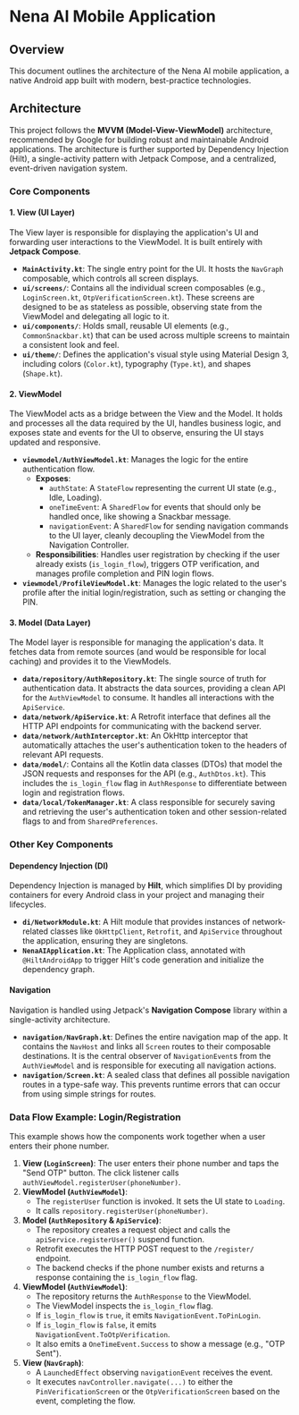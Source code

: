 # Nena AI Mobile Application

## Overview
This document outlines the architecture of the Nena AI mobile application, a native Android app built with modern, best-practice technologies.

## Architecture
This project follows the **MVVM (Model-View-ViewModel)** architecture, recommended by Google for building robust and maintainable Android applications. The architecture is further supported by Dependency Injection (Hilt), a single-activity pattern with Jetpack Compose, and a centralized, event-driven navigation system.

### Core Components

#### 1. View (UI Layer)
The View layer is responsible for displaying the application's UI and forwarding user interactions to the ViewModel. It is built entirely with **Jetpack Compose**.

-   **`MainActivity.kt`**: The single entry point for the UI. It hosts the `NavGraph` composable, which controls all screen displays.
-   **`ui/screens/`**: Contains all the individual screen composables (e.g., `LoginScreen.kt`, `OtpVerificationScreen.kt`). These screens are designed to be as stateless as possible, observing state from the ViewModel and delegating all logic to it.
-   **`ui/components/`**: Holds small, reusable UI elements (e.g., `CommonSnackbar.kt`) that can be used across multiple screens to maintain a consistent look and feel.
-   **`ui/theme/`**: Defines the application's visual style using Material Design 3, including colors (`Color.kt`), typography (`Type.kt`), and shapes (`Shape.kt`).

#### 2. ViewModel
The ViewModel acts as a bridge between the View and the Model. It holds and processes all the data required by the UI, handles business logic, and exposes state and events for the UI to observe, ensuring the UI stays updated and responsive.

-   **`viewmodel/AuthViewModel.kt`**: Manages the logic for the entire authentication flow.
    -   **Exposes**:
        -   `authState`: A `StateFlow` representing the current UI state (e.g., Idle, Loading).
        -   `oneTimeEvent`: A `SharedFlow` for events that should only be handled once, like showing a Snackbar message.
        -   `navigationEvent`: A `SharedFlow` for sending navigation commands to the UI layer, cleanly decoupling the ViewModel from the Navigation Controller.
    -   **Responsibilities**: Handles user registration by checking if the user already exists (`is_login_flow`), triggers OTP verification, and manages profile completion and PIN login flows.
-   **`viewmodel/ProfileViewModel.kt`**: Manages the logic related to the user's profile after the initial login/registration, such as setting or changing the PIN.

#### 3. Model (Data Layer)
The Model layer is responsible for managing the application's data. It fetches data from remote sources (and would be responsible for local caching) and provides it to the ViewModels.

-   **`data/repository/AuthRepository.kt`**: The single source of truth for authentication data. It abstracts the data sources, providing a clean API for the `AuthViewModel` to consume. It handles all interactions with the `ApiService`.
-   **`data/network/ApiService.kt`**: A Retrofit interface that defines all the HTTP API endpoints for communicating with the backend server.
-   **`data/network/AuthInterceptor.kt`**: An OkHttp interceptor that automatically attaches the user's authentication token to the headers of relevant API requests.
-   **`data/model/`**: Contains all the Kotlin data classes (DTOs) that model the JSON requests and responses for the API (e.g., `AuthDtos.kt`). This includes the `is_login_flow` flag in `AuthResponse` to differentiate between login and registration flows.
-   **`data/local/TokenManager.kt`**: A class responsible for securely saving and retrieving the user's authentication token and other session-related flags to and from `SharedPreferences`.

### Other Key Components

#### Dependency Injection (DI)
Dependency Injection is managed by **Hilt**, which simplifies DI by providing containers for every Android class in your project and managing their lifecycles.

-   **`di/NetworkModule.kt`**: A Hilt module that provides instances of network-related classes like `OkHttpClient`, `Retrofit`, and `ApiService` throughout the application, ensuring they are singletons.
-   **`NenaAIApplication.kt`**: The Application class, annotated with `@HiltAndroidApp` to trigger Hilt's code generation and initialize the dependency graph.

#### Navigation
Navigation is handled using Jetpack's **Navigation Compose** library within a single-activity architecture.

-   **`navigation/NavGraph.kt`**: Defines the entire navigation map of the app. It contains the `NavHost` and links all `Screen` routes to their composable destinations. It is the central observer of `NavigationEvent`s from the `AuthViewModel` and is responsible for executing all navigation actions.
-   **`navigation/Screen.kt`**: A sealed class that defines all possible navigation routes in a type-safe way. This prevents runtime errors that can occur from using simple strings for routes.

### Data Flow Example: Login/Registration

This example shows how the components work together when a user enters their phone number.

1.  **View (`LoginScreen`)**: The user enters their phone number and taps the "Send OTP" button. The click listener calls `authViewModel.registerUser(phoneNumber)`.
2.  **ViewModel (`AuthViewModel`)**:
    -   The `registerUser` function is invoked. It sets the UI state to `Loading`.
    -   It calls `repository.registerUser(phoneNumber)`.
3.  **Model (`AuthRepository` & `ApiService`)**:
    -   The repository creates a request object and calls the `apiService.registerUser()` suspend function.
    -   Retrofit executes the HTTP POST request to the `/register/` endpoint.
    -   The backend checks if the phone number exists and returns a response containing the `is_login_flow` flag.
4.  **ViewModel (`AuthViewModel`)**:
    -   The repository returns the `AuthResponse` to the ViewModel.
    -   The ViewModel inspects the `is_login_flow` flag.
    -   If `is_login_flow` is `true`, it emits `NavigationEvent.ToPinLogin`.
    -   If `is_login_flow` is `false`, it emits `NavigationEvent.ToOtpVerification`.
    -   It also emits a `OneTimeEvent.Success` to show a message (e.g., "OTP Sent").
5.  **View (`NavGraph`)**:
    -   A `LaunchedEffect` observing `navigationEvent` receives the event.
    -   It executes `navController.navigate(...)` to either the `PinVerificationScreen` or the `OtpVerificationScreen` based on the event, completing the flow.
